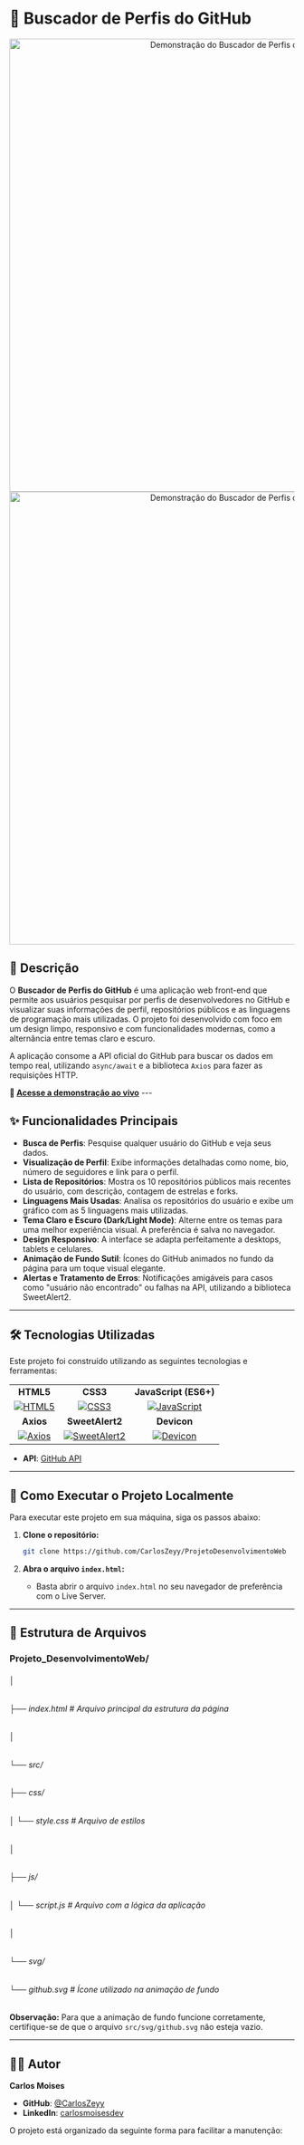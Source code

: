 # 🚀 Buscador de Perfis do GitHub

<p align="center">
  <img src="https://i.ibb.co/dS4BmPh/Api-Git-Hub-Dark.png" alt="Demonstração do Buscador de Perfis do GitHub" width="800"/>
  <img src="https://i.ibb.co/Fqjgd7kn/Api-Git-Hub-Light.png" alt="Demonstração do Buscador de Perfis do GitHub" width="800"/>
</p>

## 📝 Descrição

O **Buscador de Perfis do GitHub** é uma aplicação web front-end que permite aos usuários pesquisar por perfis de desenvolvedores no GitHub e visualizar suas informações de perfil, repositórios públicos e as linguagens de programação mais utilizadas. O projeto foi desenvolvido com foco em um design limpo, responsivo e com funcionalidades modernas, como a alternância entre temas claro e escuro.

A aplicação consome a API oficial do GitHub para buscar os dados em tempo real, utilizando `async/await` e a biblioteca `Axios` para fazer as requisições HTTP.

**🔗 [Acesse a demonstração ao vivo](https://carloszeyy.github.io/seu-repositorio/)** ---

## ✨ Funcionalidades Principais

-   **Busca de Perfis**: Pesquise qualquer usuário do GitHub e veja seus dados.
-   **Visualização de Perfil**: Exibe informações detalhadas como nome, bio, número de seguidores e link para o perfil.
-   **Lista de Repositórios**: Mostra os 10 repositórios públicos mais recentes do usuário, com descrição, contagem de estrelas e forks.
-   **Linguagens Mais Usadas**: Analisa os repositórios do usuário e exibe um gráfico com as 5 linguagens mais utilizadas.
-   **Tema Claro e Escuro (Dark/Light Mode)**: Alterne entre os temas para uma melhor experiência visual. A preferência é salva no navegador.
-   **Design Responsivo**: A interface se adapta perfeitamente a desktops, tablets e celulares.
-   **Animação de Fundo Sutil**: Ícones do GitHub animados no fundo da página para um toque visual elegante.
-   **Alertas e Tratamento de Erros**: Notificações amigáveis para casos como "usuário não encontrado" ou falhas na API, utilizando a biblioteca SweetAlert2.

---

## 🛠️ Tecnologias Utilizadas

Este projeto foi construído utilizando as seguintes tecnologias e ferramentas:

<table>
  <tr>
    <td align="center"><strong>HTML5</strong></td>
    <td align="center"><strong>CSS3</strong></td>
    <td align="center"><strong>JavaScript (ES6+)</strong></td>
  </tr>
  <tr>
    <td align="center">
      <a href="https://developer.mozilla.org/pt-BR/docs/Web/HTML">
        <img src="https://img.shields.io/badge/HTML5-E34F26?style=for-the-badge&logo=html5&logoColor=white" alt="HTML5">
      </a>
    </td>
    <td align="center">
      <a href="https://developer.mozilla.org/pt-BR/docs/Web/CSS">
        <img src="https://img.shields.io/badge/CSS3-1572B6?style=for-the-badge&logo=css3&logoColor=white" alt="CSS3">
      </a>
    </td>
    <td align="center">
      <a href="https://developer.mozilla.org/pt-BR/docs/Web/JavaScript">
        <img src="https://img.shields.io/badge/JavaScript-F7DF1E?style=for-the-badge&logo=javascript&logoColor=black" alt="JavaScript">
      </a>
    </td>
  </tr>
  <tr>
    <td align="center"><strong>Axios</strong></td>
    <td align="center"><strong>SweetAlert2</strong></td>
    <td align="center"><strong>Devicon</strong></td>
  </tr>
  <tr>
    <td align="center">
      <a href="https://axios-http.com/">
        <img src="https://img.shields.io/badge/Axios-5A29E4?style=for-the-badge&logo=axios&logoColor=white" alt="Axios">
      </a>
    </td>
    <td align="center">
      <a href="https://sweetalert2.github.io/">
        <img src="https://img.shields.io/badge/SweetAlert2-87CEEB?style=for-the-badge&logo=sweetalert2&logoColor=black" alt="SweetAlert2">
      </a>
    </td>
     <td align="center">
      <a href="https://devicon.dev/">
        <img src="https://img.shields.io/badge/Devicon-222222?style=for-the-badge&logo=devicon&logoColor=white" alt="Devicon">
      </a>
    </td>
  </tr>
</table>

-   **API**: [GitHub API](https://docs.github.com/pt/rest)

---

## 🚀 Como Executar o Projeto Localmente

Para executar este projeto em sua máquina, siga os passos abaixo:

1.  **Clone o repositório:**
    ```bash
    git clone https://github.com/CarlosZeyy/ProjetoDesenvolvimentoWeb
    ```

2.  **Abra o arquivo `index.html`:**
    * Basta abrir o arquivo `index.html` no seu navegador de preferência com o Live Server.

---

## 📂 Estrutura de Arquivos

### Projeto_DesenvolvimentoWeb/
######  │
######  ├── index.html                # Arquivo principal da estrutura da página
######  │
######  └── src/
######  ├── css/
######  │   └── style.css         # Arquivo de estilos
######  │
######  ├── js/
######  │   └── script.js         # Arquivo com a lógica da aplicação
######  │
######  └── svg/
######  └── github.svg        # Ícone utilizado na animação de fundo


**Observação:** Para que a animação de fundo funcione corretamente, certifique-se de que o arquivo `src/svg/github.svg` não esteja vazio.

---

## 👨‍💻 Autor

**Carlos Moises**

-   **GitHub**: [@CarlosZeyy](https://github.com/CarlosZeyy)
-   **LinkedIn**: [carlosmoisesdev](https://www.linkedin.com/in/carlosmoisesdev/)

O projeto está organizado da seguinte forma para facilitar a manutenção:
